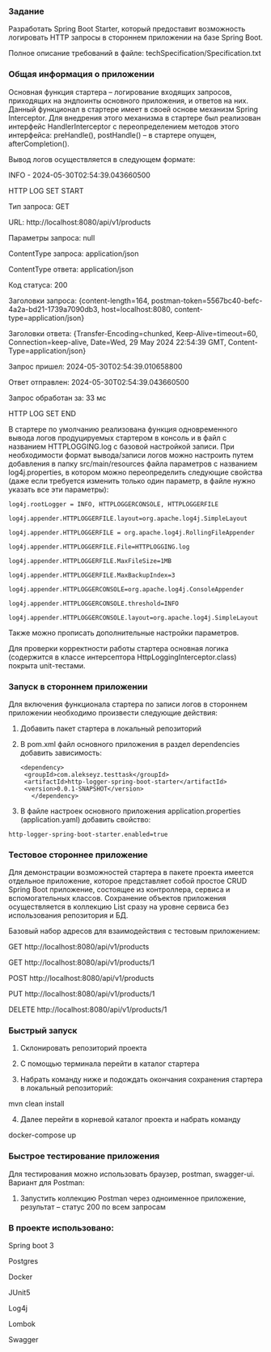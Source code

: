 ### Задание


Разработать Spring Boot Starter, который предоставит возможность логировать HTTP запросы в стороннем приложении на базе Spring Boot.

Полное описание требований в файле: techSpecification/Specification.txt



### Общая информация о приложении

Основная функция стартера – логирование входящих запросов, приходящих на эндпоинты основного приложения, и ответов на них. Данный функционал в стартере имеет в своей основе механизм Spring Interceptor. 
Для внедрения этого механизма в стартере был реализован интерфейс HandlerInterceptor с переопределением методов этого интерфейса: preHandle(), postHandle() – в стартере опущен, afterCompletion(). 

Вывод логов осуществляется в следующем формате:

INFO - 2024-05-30T02:54:39.043660500

HTTP LOG SET START

Тип запроса:                GET

URL:                        http://localhost:8080/api/v1/products

Параметры запроса:          null

ContentType запроса:        application/json

ContentType ответа:         application/json

Код статуса:                200

Заголовки запроса:          {content-length=164, postman-token=5567bc40-befc-4a2a-bd21-1739a7090db3, host=localhost:8080, content-type=application/json}

Заголовки ответа:           {Transfer-Encoding=chunked, Keep-Alive=timeout=60, Connection=keep-alive, Date=Wed, 29 May 2024 22:54:39 GMT, Content-Type=application/json}

Запрос пришел:              2024-05-30T02:54:39.010658800

Ответ отправлен:            2024-05-30T02:54:39.043660500

Запрос обработан за:        33 мс

HTTP LOG SET END


В стартере по умолчанию реализована функция одновременного вывода логов продуцируемых стартером в консоль и в файл с названием HTTPLOGGING.log с базовой настройкой записи. 
При необходимости формат вывода/записи логов можно настроить путем добавления в папку src/main/resources файла параметров с названием log4j.properties, 
в котором можно переопределить следующие свойства (даже если требуется изменить только один параметр, в файле нужно указать все эти параметры):

`log4j.rootLogger = INFO, HTTPLOGGERCONSOLE, HTTPLOGGERFILE`

`log4j.appender.HTTPLOGGERFILE.layout=org.apache.log4j.SimpleLayout`

`log4j.appender.HTTPLOGGERFILE = org.apache.log4j.RollingFileAppender`

`log4j.appender.HTTPLOGGERFILE.File=HTTPLOGGING.log`

`log4j.appender.HTTPLOGGERFILE.MaxFileSize=1MB`

`log4j.appender.HTTPLOGGERFILE.MaxBackupIndex=3`

`log4j.appender.HTTPLOGGERCONSOLE=org.apache.log4j.ConsoleAppender`

`log4j.appender.HTTPLOGGERCONSOLE.threshold=INFO`

`log4j.appender.HTTPLOGGERCONSOLE.layout=org.apache.log4j.SimpleLayout`

Также можно прописать дополнительные настройки параметров. 

Для проверки корректности работы стартера основная логика (содержится в классе интерсептора HttpLoggingInterceptor.class) покрыта unit-тестами.


### Запуск в стороннем приложении

Для включения функционала стартера по записи логов в стороннем приложении необходимо произвести следующие действия:
1) Добавить пакет стартера в локальный репозиторий

2) В pom.xml файл основного приложения в раздел dependencies добавить зависимость:

   <pre><code>&lt;dependency&gt;
    &lt;groupId&gt;com.alekseyz.testtask&lt;/groupId&gt;
    &lt;artifactId&gt;http-logger-spring-boot-starter&lt;/artifactId&gt;
    &lt;version&gt;0.0.1-SNAPSHOT&lt;/version&gt;
      &lt;/dependency&gt;</code></pre>

3) В файле настроек основного приложения application.properties (application.yaml) добавить свойство:

 `http-logger-spring-boot-starter.enabled=true`
 

### Тестовое стороннее приложение
Для демонстрации возможностей стартера в пакете проекта имеется отдельное приложение, которое представляет собой простое CRUD Spring Boot приложение, 
состоящее из контроллера, сервиса и вспомогательных классов. Сохранение объектов приложения осуществляется в коллекцию List сразу на уровне сервиса без использования репозитория и БД. 

Базовый набор адресов для взаимодействия с тестовым приложением:

GET           http://localhost:8080/api/v1/products

GET           http://localhost:8080/api/v1/products/1

POST         http://localhost:8080/api/v1/products

PUT           http://localhost:8080/api/v1/products/1

DELETE      http://localhost:8080/api/v1/products/1



### Быстрый запуск

1)	Склонировать репозиторий проекта

2)	С помощью терминала перейти в каталог стартера

3)	Набрать команду ниже и подождать окончания сохранения стартера в локальный репозиторий:
   
mvn clean install

4)	Далее перейти в корневой каталог проекта и набрать команду
   
docker-compose up



### Быстрое тестирование приложения

Для тестирования можно использовать браузер, postman, swagger-ui. Вариант для Postman: 

1) Запустить коллекцию Postman через одноименное приложение, результат – статус 200 по всем запросам


###  В проекте использовано:

Spring boot 3

Postgres

Docker

JUnit5

Log4j

Lombok

Swagger

